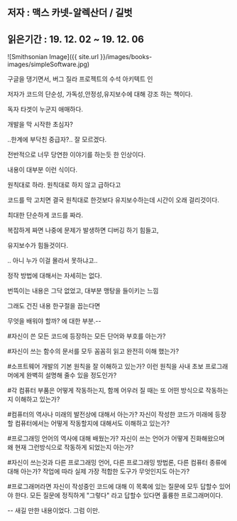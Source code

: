 ## 저자 : 맥스 카넷-알렉산더 / 길벗

## 읽은기간 : 19. 12. 02  ~ 19. 12. 06

![Smithsonian Image]({{ site.url }}/images/books-images/simpleSoftware.jpg)

구글을 댕기면서, 버그 질라 프로젝트의 수석 아키텍트 인

저자가 코드의 단순성, 가독성,안정성,유지보수에 대해 강조 하는 책이다.

독자 타겟이 누군지 애매하다.

개발을 막 시작한 초심자?

..한계에 부닥친 중급자?.. 잘 모르겠다.

전반적으로 너무 당연한 이야기를 하는듯 한 인상이다.

내용이 대부분 이런 식이다.

원칙대로 하라. 원칙대로 하지 않고 급하다고

코드를 막 고치면 결국 원칙대로 한것보다 유지보수하는데 시간이 오래 걸리것이다.

최대한 단순하게 코드를 짜라.

복잡하게 짜면 나중에 문제가 발생하면 디버깅 하기 힘들고,

유지보수가 힘들것이다.

.. 아니 누가 이걸 몰라서 못하냐고..

정작 방법에 대해서는 자세히는 없다.

번뜩이는 내용은 그닥 없었고, 대부분 맹탕을 들이키는 느낌

그래도 건진 내용 한구절을 꼽는다면

무엇을 배워야 할까? 에 대한 부분.--

#자신이 쓴 모든 코드에 등장하는 모든 단어와 부호를 아는가?

#자신이 쓰는 함수의 문서를 모두 꼼꼼히 읽고 완전히 이해 했는가?

#소프트웨어 개발의 기본 원칙을 잘 이해하고 있는가? 이런 원칙을 사내 초보 프로그래머에게 완벽히 설명해 줄수 있을 정도인가?

#각 컴퓨터 부품은 어떻게 작동하는지, 함께 어우러 질 때는 또 어떤 방식으로 작동하는지 이해하고 있는가?

#컴퓨터의 역사나 미래의 발전상에 대해서 아는가? 자신이 작성한 코드가 미래에 등장할 컴퓨터에서는 어떻게 작동할지에 대해서도 이해하고 있는가?

#프로그래밍 언어의 역사에 대해 배웠는가? 자신이 쓰는 언어가 어떻게 진화해왔으며 왜 현재 그런방식으로 작동하게 되었는지 아는가?

#자신이 쓰는것과 다른 프로그래밍 언어, 다른 프로그래밍 방법론, 다른 컴퓨터 종류에 대해 아는가? 작업에 따라 실제 가장 적합한 도구가 무엇인지도 아는가?

#프로그래머라면 자신이 작성중인 코드에 대해 이 목록에 있는 질문에 모두 답할수 있어야 한다. 모든 질문에 정직하게 "그렇다" 라고 답할수 있다면 훌륭한 프로그래머이다.

-- 새길 만한 내용이었다. 그럼 이만.
